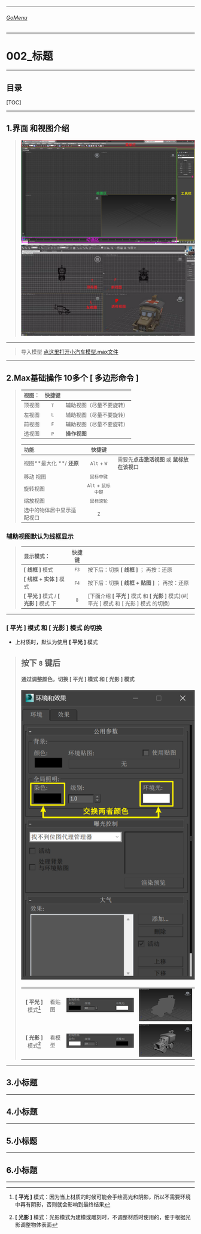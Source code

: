 

___________________________________________________________________________________________
###### [GoMenu](../3DMaxBasicsMenu.md)
___________________________________________________________________________________________
# 002_标题


___________________________________________________________________________________________


## 目录

[TOC]


------

## 1.界面 和视图介绍

> ![ebd95f63308e213155b2e3bcdfc0153](./Image/3DMaxBaseV002/ebd95f63308e213155b2e3bcdfc0153.png)![image-20250121221351651](./Image/3DMaxBaseV002/image-20250121221351651.png)

------

> 导入模型  [点这里打开小汽车模型.max文件](部分课件\3DMaxBaseV001\qiche.max)

------

## 2.Max基础操作  10多个 [ 多边形命令 ]

> 
>
> | 视图：     | 快捷键 |                          |
> | ---------- | :----: | ------------------------ |
> | 顶视图 | `T` | 辅助视图（尽量不要旋转） |
> | 左视图 | `L` | 辅助视图（尽量不要旋转） |
> | 前视图 | `F` | 辅助视图（尽量不要旋转） |
> | 透视图 | `P` | **操作视图**             |
>
> | 功能                       |       快捷键       |                                              |
> | :------------------------- | :----------------: | -------------------------------------------- |
> | 视图**最大化 **/ **还原**  |    `Alt` + `W`     | 需要先**点击激活视图** 或 **鼠标放在该视口** |
> | 移动 视图                  |     `鼠标中键`     |                                              |
> | 旋转视图                   | `Alt` + `鼠标中键` |                                              |
> | 缩放视图                   |     `鼠标滚轮`     |                                              |
> | 选中的物体居中显示适配视口 |        `Z`         |                                              |
>

### 辅助视图默认为线框显示

> | 显示模式：                               | 快捷键 |                                                              |
> | :--------------------------------------- | :----: | ------------------------------------------------------------ |
> | **[ 线框 ]** 模式                        |  `F3`  | 按下后：切换 **[ 线框 ]** ； 再按：还原                      |
> | **[ 线框 + 实体 ]** 模式                 |  `F4`  | 按下后：切换 **[ 线框 + 贴图 ]** ； 再按：还原               |
> | **[ 平光 ]** 模式 / **[ 光影 ]** 模式 下 |  `8`   | [下面介绍 **[ 平光 ]** 模式 和 **[ 光影 ]** 模式](#[ 平光 ] 模式 和 [ 光影 ] 模式 的切换) |

------

###  [ 平光 ] 模式 和 [ 光影 ] 模式 的切换

- 上材质时，默认为使用 **[ 平光 ]** 模式

> ## 按下 `8` 键后
>
> #### 通过调整颜色，切换  [ 平光 ] 模式  和  [ 光影 ] 模式
>
> #### ![image-20250121224901157](./Image/3DMaxBaseV002/image-20250121224901157.png)
>
> |                       |        |                                                              |                                                              |
> | :-------------------: | ------ | :----------------------------------------------------------: | ------------------------------------------------------------ |
> | **[ 平光 ]** 模式[^1] | 看贴图 | ![image-20250121225023190](./Image/3DMaxBaseV002/image-20250121225023191.png) | ![image-20250121225633473](./Image/3DMaxBaseV002/image-20250121225633474.png) |
> | **[ 光影 ]** 模式[^2] | 看模型 | ![image-202501212250346183](./Image/3DMaxBaseV002/image-202501212250346183.png) | ![image-20250121225444531](./Image/3DMaxBaseV002/image-20250121225444532.png) |
>

------

## 3.小标题

> 

------

## 4.小标题

> 

------

## 5.小标题

> 

------

## 6.小标题

> 

------



[^1]: **[ 平光 ]** 模式：因为当上材质的时候可能会手绘高光和阴影，所以不需要环境中再有阴影，否则就会影响到最终结果
[^2]: **[ 光影 ]** 模式：光影模式为建模或雕刻时，不调整材质时使用的，便于根据光影调整物体表面
